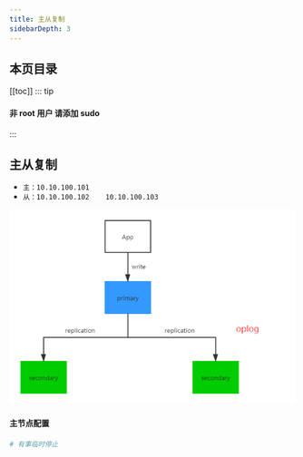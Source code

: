 ```yaml
---
title: 主从复制
sidebarDepth: 3
---
```


## 本页目录
[[toc]]
::: tip
#### 非 root 用户 请添加 sudo
:::

## 主从复制
- `主：10.10.100.101`
- `从：10.10.100.102    10.10.100.103`

![Mongo主从](./static/Mongo-Master-slave.png)
#### 主节点配置
```sh
# 有事临时停止
```


<Valine />